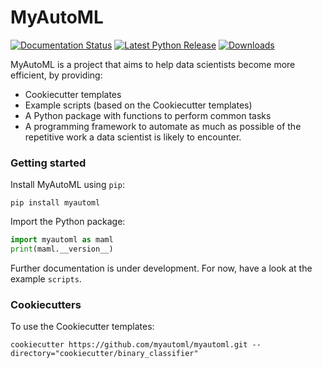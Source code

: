 # MyAutoML

[![Documentation Status](https://readthedocs.org/projects/myautoml/badge/?version=latest)](https://myautoml.readthedocs.io/en/latest/?badge=latest)
[![Latest Python Release](https://img.shields.io/pypi/v/myautoml.svg)](https://pypi.org/project/myautoml/)
[![Downloads](https://pepy.tech/badge/myautoml)](https://pepy.tech/project/myautoml)

MyAutoML is a project that aims to help data scientists become more efficient, by providing:

- Cookiecutter templates
- Example scripts (based on the Cookiecutter templates)
- A Python package with functions to perform common tasks
- A programming framework to automate as much as possible of the repetitive
  work a data scientist is likely to encounter.

### Getting started

Install MyAutoML using `pip`:
```shell script
pip install myautoml
```

Import the Python package:
```python
import myautoml as maml
print(maml.__version__)
```

Further documentation is under development.
For now, have a look at the example `scripts`.


### Cookiecutters

To use the Cookiecutter templates:
```shell script
cookiecutter https://github.com/myautoml/myautoml.git --directory="cookiecutter/binary_classifier"
```
